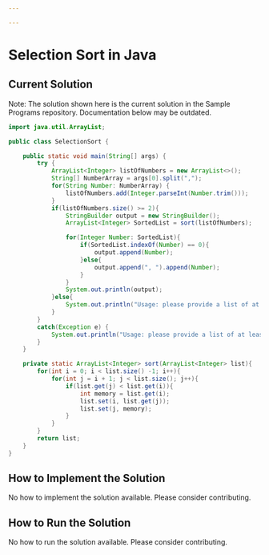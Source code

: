 ```yaml
---

---
```


# Selection Sort in Java

## Current Solution

Note: The solution shown here is the current solution in the Sample Programs repository. Documentation below may be outdated.

```Java
import java.util.ArrayList;

public class SelectionSort {

    public static void main(String[] args) {
        try {
            ArrayList<Integer> listOfNumbers = new ArrayList<>();
            String[] NumberArray = args[0].split(",");
            for(String Number: NumberArray) {
                listOfNumbers.add(Integer.parseInt(Number.trim()));
            }
            if(listOfNumbers.size() >= 2){
                StringBuilder output = new StringBuilder();
                ArrayList<Integer> SortedList = sort(listOfNumbers);

                for(Integer Number: SortedList){
                    if(SortedList.indexOf(Number) == 0){
                        output.append(Number);
                    }else{
                        output.append(", ").append(Number);
                    }
                }
                System.out.println(output);
            }else{
                System.out.println("Usage: please provide a list of at least two integers to sort in the format \"1, 2, 3, 4, 5\"");
            }
        }
        catch(Exception e) {
            System.out.println("Usage: please provide a list of at least two integers to sort in the format \"1, 2, 3, 4, 5\"");
        }
    }

    private static ArrayList<Integer> sort(ArrayList<Integer> list){
        for(int i = 0; i < list.size() -1; i++){
            for(int j = i + 1; j < list.size(); j++){
                if(list.get(j) < list.get(i)){
                    int memory = list.get(i);
                    list.set(i, list.get(j));
                    list.set(j, memory);
                }
            }
        }
        return list;
    }
}
```

## How to Implement the Solution

No how to implement the solution available. Please consider contributing.

## How to Run the Solution

No how to run the solution available. Please consider contributing.